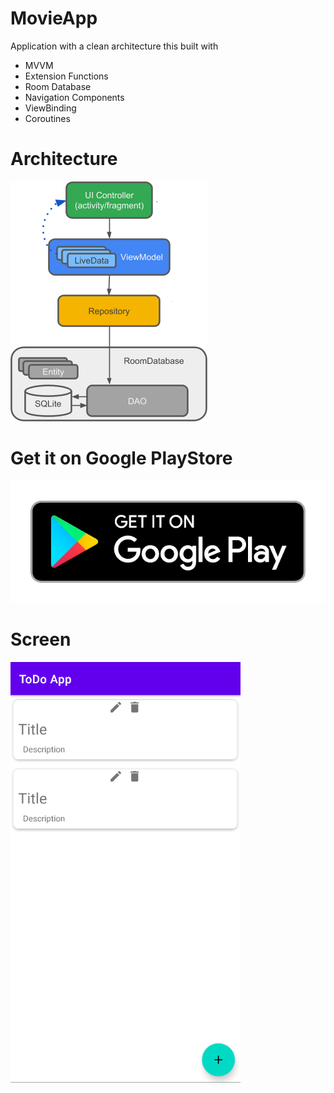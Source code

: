# MovieApp
Application with a clean architecture this built with
 - MVVM
 - Extension Functions
 - Room Database
 - Navigation Components
 - ViewBinding
 - Coroutines 

 # Architecture
 
 ![Screenshot](architecture.png)
 
 # Get it on Google PlayStore
 
 [![Screenshot](googlePlay.png)](https://play.google.com/store/apps/details?id=com.fer.diagrama.elfer.todoapp)
 
 # Screen

![Screenshot](screen.png)


